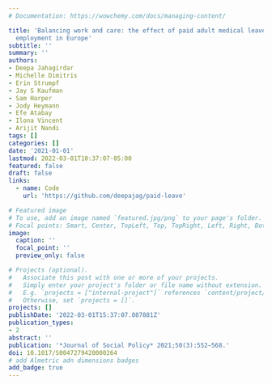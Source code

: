```yaml
---
# Documentation: https://wowchemy.com/docs/managing-content/

title: 'Balancing work and care: the effect of paid adult medical leave policies on
  employment in Europe'
subtitle: ''
summary: ''
authors:
- Deepa Jahagirdar
- Michelle Dimitris
- Erin Strumpf
- Jay S Kaufman
- Sam Harper
- Jody Heymann
- Efe Atabay
- Ilona Vincent
- Arijit Nandi
tags: []
categories: []
date: '2021-01-01'
lastmod: 2022-03-01T10:37:07-05:00
featured: false
draft: false
links:
  - name: Code
    url: 'https://github.com/deepajag/paid-leave'

# Featured image
# To use, add an image named `featured.jpg/png` to your page's folder.
# Focal points: Smart, Center, TopLeft, Top, TopRight, Left, Right, BottomLeft, Bottom, BottomRight.
image:
  caption: ''
  focal_point: ''
  preview_only: false

# Projects (optional).
#   Associate this post with one or more of your projects.
#   Simply enter your project's folder or file name without extension.
#   E.g. `projects = ["internal-project"]` references `content/project/deep-learning/index.md`.
#   Otherwise, set `projects = []`.
projects: []
publishDate: '2022-03-01T15:37:07.087881Z'
publication_types:
- 2
abstract: ''
publication: '*Journal of Social Policy* 2021;50(3):552–568.'
doi: 10.1017/S0047279420000264
# add Almetric adn dimensions badges
add_badge: true
---
```

